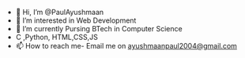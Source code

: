 - 👋 Hi, I’m @PaulAyushmaan
- 👀 I’m interested in Web Development
- 🌱 I’m currently Pursing BTech in Computer Science
- C ,Python, HTML,CSS,JS 
- 📫 How to reach me- Email me on ayushmaanpaul2004@gmail.com

<!---
PaulAyushmaan/PaulAyushmaan is a ✨ special ✨ repository because its `README.md` (this file) appears on your GitHub profile.
You can click the Preview link to take a look at your changes.
--->
